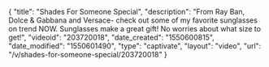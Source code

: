 {
    "title": "Shades For Someone Special",
    "description": "From Ray Ban, Dolce & Gabbana and Versace- check out some of my favorite sunglasses on trend NOW. Sunglasses make a great gift! No worries about what size to get!",
    "videoid": "203720018",
    "date_created": "1550600815",
    "date_modified": "1550601490",
    "type": "captivate",
    "layout": "video",
    "url": "\/v\/shades-for-someone-special\/203720018"
}